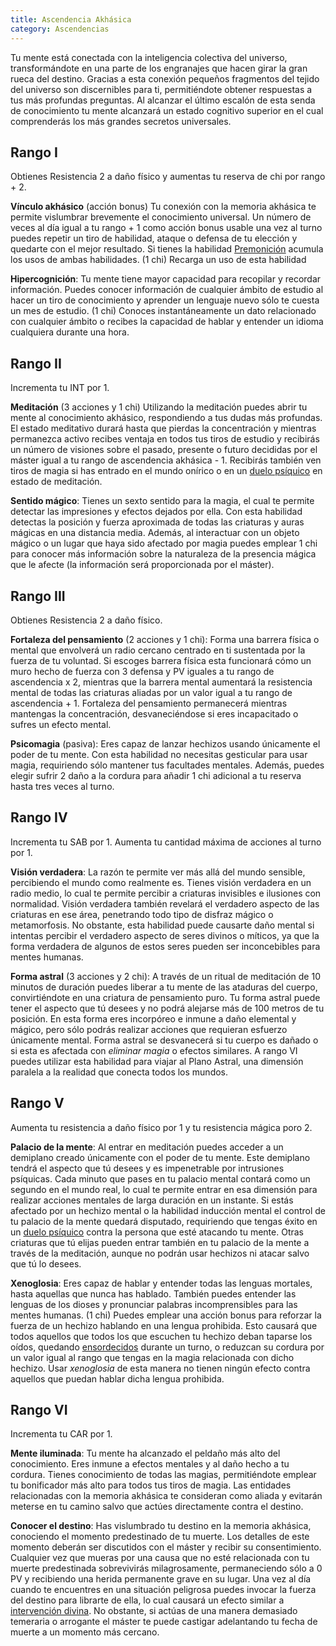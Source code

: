 ```yaml
---
title: Ascendencia Akhásica
category: Ascendencias
---
```


Tu mente está conectada con la inteligencia colectiva del universo, transformándote en una parte de los engranajes que hacen girar la gran rueca del destino. Gracias a esta conexión pequeños fragmentos del tejido del universo son discernibles para ti, permitiéndote obtener respuestas a tus más profundas preguntas. Al alcanzar el último escalón de esta senda de conocimiento tu mente alcanzará un estado cognitivo superior en el cual comprenderás los más grandes secretos universales.

## Rango I

Obtienes Resistencia 2 a daño físico y aumentas tu reserva de chi por rango + 2.

**Vínculo akhásico** (acción bonus) Tu conexión con la memoria akhásica te permite vislumbrar brevemente el conocimiento universal. Un número de veces al día igual a tu rango + 1 como acción bonus usable una vez al turno puedes repetir un tiro de habilidad, ataque o defensa de tu elección y quedarte con el mejor resultado. Si tienes la habilidad [Premonición](https://raldamain.com/rules/Rangos/Magia%20arcana/magia%20temporal.html#rango-i) acumula los usos de ambas habilidades. (1 chi) Recarga un uso de esta habilidad

**Hipercognición**: Tu mente tiene mayor capacidad para recopilar y recordar información. Puedes conocer información de cualquier ámbito de estudio al hacer un tiro de conocimiento y aprender un lenguaje nuevo sólo te cuesta un mes de estudio. (1 chi) Conoces instantáneamente un dato relacionado con cualquier ámbito o recibes la capacidad de hablar y entender un idioma cualquiera durante una hora.

## Rango II

Incrementa tu INT por 1.

**Meditación** (3 acciones y 1 chi) Utilizando la meditación puedes abrir tu mente al conocimiento akhásico, respondiendo a tus dudas más profundas. El estado meditativo durará hasta que pierdas la concentración y mientras permanezca activo recibes ventaja en todos tus tiros de estudio y recibirás un número de visiones sobre el pasado, presente o futuro decididas por el máster igual a tu rango de ascendencia akhásica - 1. Recibirás también ven tiros de magia si has entrado en el mundo onírico o en un [duelo psíquico](https://raldamain.com/rules/Rangos/Ocultismo/magia%20on%C3%ADrica.html#rango-iii) en estado de meditación.

**Sentido mágico**: Tienes un sexto sentido para la magia, el cual te permite detectar las impresiones y efectos dejados por ella. Con esta habilidad detectas la posición y fuerza aproximada de todas las criaturas y auras mágicas en una distancia media. Además, al interactuar con un objeto mágico o un lugar que haya sido afectado por magia puedes emplear 1 chi para conocer más información sobre la naturaleza de la presencia mágica que le afecte (la información será proporcionada por el máster).

## Rango III

Obtienes Resistencia 2 a daño físico. 

**Fortaleza del pensamiento** (2 acciones y 1 chi): Forma una barrera física o mental que envolverá un radio cercano centrado en ti sustentada por la fuerza de tu voluntad. Si escoges barrera física esta funcionará cómo un muro hecho de fuerza con 3 defensa y PV iguales a tu rango de ascendencia x 2, mientras que la barrera mental aumentará la resistencia mental de todas las criaturas aliadas por un valor igual a tu rango de ascendencia + 1. Fortaleza del pensamiento permanecerá mientras mantengas la concentración, desvaneciéndose si eres incapacitado o sufres un efecto mental. 

**Psicomagia** (pasiva): Eres capaz de lanzar hechizos usando únicamente el poder de tu mente. Con esta habilidad no necesitas gesticular para usar magia, requiriendo sólo mantener tus facultades mentales. Además, puedes elegir sufrir 2 daño a la cordura para añadir 1 chi adicional a tu reserva hasta tres veces al turno.  

## Rango IV

Incrementa tu SAB por 1. Aumenta tu cantidad máxima de acciones al turno por 1.

**Visión verdadera**: La razón te permite ver más allá del mundo sensible, percibiendo el mundo como realmente es. Tienes visión verdadera en un radio medio, lo cual te permite percibir a criaturas invisibles e ilusiones con normalidad. Visión verdadera también revelará el verdadero aspecto de las criaturas en ese área, penetrando todo tipo de disfraz mágico o metamorfosis. No obstante, esta habilidad puede causarte daño mental si intentas percibir el verdadero aspecto de seres divinos o míticos, ya que la forma verdadera de algunos de estos seres pueden ser inconcebibles para mentes humanas.

**Forma astral** (3 acciones y 2 chi): A través de un ritual de meditación de 10 minutos de duración puedes liberar a tu mente de las ataduras del cuerpo, convirtiéndote en una criatura de pensamiento puro. Tu forma astral puede tener el aspecto que tú desees y no podrá alejarse más de 100 metros de tu posición. En esta forma eres incorpóreo e inmune a daño elemental y mágico, pero sólo podrás realizar acciones que requieran esfuerzo únicamente mental. Forma astral se desvanecerá si tu cuerpo es dañado o si esta es afectada con *eliminar magia* o efectos similares. A rango VI puedes utilizar esta habilidad para viajar al Plano Astral, una dimensión paralela a la realidad que conecta todos los mundos.

## Rango V

Aumenta tu resistencia a daño físico por 1  y tu resistencia mágica poro 2.

**Palacio de la mente**: Al entrar en meditación puedes acceder a un demiplano creado únicamente con el poder de tu mente. Este demiplano tendrá el aspecto que tú desees y es impenetrable por intrusiones psíquicas. Cada minuto que pases en tu palacio mental contará como un segundo en el mundo real, lo cual te permite entrar en esa dimensión para realizar acciones mentales de larga duración en un instante. Si estás afectado por un hechizo mental o la habilidad inducción mental el control de tu palacio de la mente quedará disputado, requiriendo que tengas éxito en un [duelo psíquico](https://raldamain.com/rules/Rangos/Ocultismo/magia%20on%C3%ADrica.html#rango-iii) contra la persona que esté atacando tu mente. Otras criaturas que tú elijas pueden entrar también en tu palacio de la mente a través de la meditación, aunque no podrán usar hechizos ni atacar salvo que tú lo desees.

**Xenoglosia**: Eres capaz de hablar y entender todas las lenguas mortales, hasta aquellas que nunca has hablado. También puedes entender las lenguas de los dioses y pronunciar palabras incomprensibles para las mentes humanas. (1 chi) Puedes emplear una acción bonus para reforzar la fuerza de un hechizo hablando en una lengua prohibida. Esto causará que todos aquellos que todos los que escuchen tu hechizo deban taparse los oídos, quedando [ensordecidos](https://raldamain.com/rules/Reglas%20principales/Efectos%20de%20estado.html#ensordecida) durante un turno, o reduzcan su cordura por un valor igual al rango que tengas en la magia relacionada con dicho hechizo. Usar *xenoglosia* de esta manera no tienen ningún efecto contra aquellos que puedan hablar dicha lengua prohibida. 

## Rango VI

Incrementa tu CAR por 1.

**Mente iluminada**: Tu mente ha alcanzado el peldaño más alto del conocimiento. Eres inmune a efectos mentales y al daño hecho a tu cordura. Tienes conocimiento de todas las magias, permitiéndote emplear tu bonificador más alto para todos tus tiros de magia. Las entidades relacionadas con la memoria akhásica te consideran como aliada y evitarán meterse en tu camino salvo que actúes directamente contra el destino.

**Conocer el destino**: Has vislumbrado tu destino en la memoria akhásica, conociendo el momento predestinado de tu muerte. Los detalles de este momento deberán ser discutidos con el máster y recibir su consentimiento. Cualquier vez que mueras por una causa que no esté relacionada con tu muerte predestinada sobrevivirás milagrosamente, permaneciendo sólo a 0 PV y recibiendo una herida permanente grave en su lugar. Una vez al día cuando te encuentres en una situación peligrosa puedes invocar la fuerza del destino para librarte de ella, lo cual causará un efecto similar a [intervención divina](https://raldamain.com/rules/Rangos/Religi%C3%B3n/guerrero%20divino.html#rango-v). No obstante, si actúas de una manera demasiado temeraria o arrogante el máster te puede castigar adelantando tu fecha de muerte a un momento más cercano.
